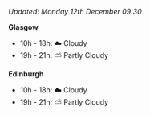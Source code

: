 *Updated: Monday 12th December 09:30*

**Glasgow**

* 10h - 18h: :cloud: Cloudy
* 19h - 21h: :partly_sunny: Partly Cloudy

**Edinburgh**

* 10h - 18h: :cloud: Cloudy
* 19h - 21h: :partly_sunny: Partly Cloudy
